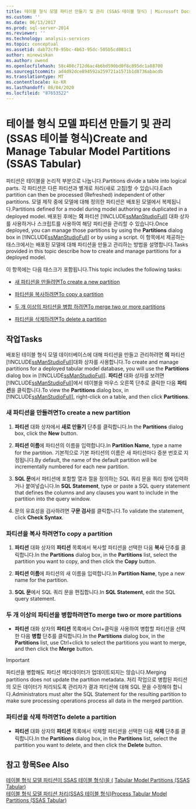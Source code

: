 ```yaml
---
title: 테이블 형식 모델 파티션 만들기 및 관리 (SSAS 테이블 형식) | Microsoft Docs
ms.custom: ''
ms.date: 06/13/2017
ms.prod: sql-server-2014
ms.reviewer: ''
ms.technology: analysis-services
ms.topic: conceptual
ms.assetid: dab72cf0-95bc-4b63-95dc-505b5cd881c1
author: minewiskan
ms.author: owend
ms.openlocfilehash: 58c408c712d6ac4b6bd590bd0f8c895dc1a88700
ms.sourcegitcommit: ad4d92dce894592a259721a1571b1d8736abacdb
ms.translationtype: MT
ms.contentlocale: ko-KR
ms.lasthandoff: 08/04/2020
ms.locfileid: "87653522"
---
```

# <a name="create-and-manage-tabular-model-partitions-ssas-tabular"></a><span data-ttu-id="c2745-102">테이블 형식 모델 파티션 만들기 및 관리(SSAS 테이블 형식)</span><span class="sxs-lookup"><span data-stu-id="c2745-102">Create and Manage Tabular Model Partitions (SSAS Tabular)</span></span>
  <span data-ttu-id="c2745-103">파티션은 테이블을 논리적 부분으로 나눕니다.</span><span class="sxs-lookup"><span data-stu-id="c2745-103">Partitions divide a table into logical parts.</span></span> <span data-ttu-id="c2745-104">각 파티션은 다른 파티션과 별개로 처리(새로 고침)할 수 있습니다.</span><span class="sxs-lookup"><span data-stu-id="c2745-104">Each partition can then be processed (Refreshed) independent of other partitions.</span></span> <span data-ttu-id="c2745-105">모델 제작 중에 모델에 대해 정의한 파티션은 배포된 모델에서 복제됩니다.</span><span class="sxs-lookup"><span data-stu-id="c2745-105">Partitions defined for a model during model authoring are duplicated in a deployed model.</span></span> <span data-ttu-id="c2745-106">배포된 후에는 **의** 파티션 [!INCLUDE[ssManStudioFull](../../includes/ssmanstudiofull-md.md)] 대화 상자를 사용하거나 스크립트를 사용하여 해당 파티션을 관리할 수 있습니다.</span><span class="sxs-lookup"><span data-stu-id="c2745-106">Once deployed, you can manage those partitions by using the **Partitions** dialog box in [!INCLUDE[ssManStudioFull](../../includes/ssmanstudiofull-md.md)] or by using a script.</span></span> <span data-ttu-id="c2745-107">이 항목에서 제공하는 태스크에서는 배포된 모델에 대해 파티션을 만들고 관리하는 방법을 설명합니다.</span><span class="sxs-lookup"><span data-stu-id="c2745-107">Tasks provided in this topic describe how to create and manage partitions for a deployed model.</span></span>  
  
 <span data-ttu-id="c2745-108">이 항목에는 다음 태스크가 포함됩니다.</span><span class="sxs-lookup"><span data-stu-id="c2745-108">This topic includes the following tasks:</span></span>  
  
-   [<span data-ttu-id="c2745-109">새 파티션을 만들려면</span><span class="sxs-lookup"><span data-stu-id="c2745-109">To create a new partition</span></span>](#bkmk_create_new)  
  
-   [<span data-ttu-id="c2745-110">파티션을 복사하려면</span><span class="sxs-lookup"><span data-stu-id="c2745-110">To copy a partition</span></span>](#bkmk_copy)  
  
-   [<span data-ttu-id="c2745-111">두 개 이상의 파티션을 병합 하려면</span><span class="sxs-lookup"><span data-stu-id="c2745-111">To merge two or more partitions</span></span>](#bkmk_merge)  
  
-   [<span data-ttu-id="c2745-112">파티션을 삭제하려면</span><span class="sxs-lookup"><span data-stu-id="c2745-112">To delete a partition</span></span>](#bkmk_delete)  
  
## <a name="tasks"></a><span data-ttu-id="c2745-113">작업</span><span class="sxs-lookup"><span data-stu-id="c2745-113">Tasks</span></span>  
 <span data-ttu-id="c2745-114">배포된 테이블 형식 모델 데이터베이스에 대해 파티션을 만들고 관리하려면 **의** 파티션 [!INCLUDE[ssManStudioFull](../../includes/ssmanstudiofull-md.md)]대화 상자를 사용합니다.</span><span class="sxs-lookup"><span data-stu-id="c2745-114">To create and manage partitions for a deployed tabular model database, you will use the **Partitions** dialog box in [!INCLUDE[ssManStudioFull](../../includes/ssmanstudiofull-md.md)].</span></span> <span data-ttu-id="c2745-115">**파티션** 대화 상자를 보려면 [!INCLUDE[ssManStudioFull](../../includes/ssmanstudiofull-md.md)]에서 테이블을 마우스 오른쪽 단추로 클릭한 다음 **파티션**을 클릭합니다.</span><span class="sxs-lookup"><span data-stu-id="c2745-115">To view the **Partitions** dialog box, in [!INCLUDE[ssManStudioFull](../../includes/ssmanstudiofull-md.md)], right-click on a table, and then click **Partitions**.</span></span>  
  
###  <a name="to-create-a-new-partition"></a><a name="bkmk_create_new"></a><span data-ttu-id="c2745-116">새 파티션을 만들려면</span><span class="sxs-lookup"><span data-stu-id="c2745-116">To create a new partition</span></span>  
  
1.  <span data-ttu-id="c2745-117">**파티션** 대화 상자에서 **새로 만들기** 단추를 클릭합니다.</span><span class="sxs-lookup"><span data-stu-id="c2745-117">In the **Partitions** dialog box, click the **New** button.</span></span>  
  
2.  <span data-ttu-id="c2745-118">**파티션 이름**에 파티션의 이름을 입력합니다.</span><span class="sxs-lookup"><span data-stu-id="c2745-118">In **Partition Name**, type a name for the partition.</span></span> <span data-ttu-id="c2745-119">기본적으로 기본 파티션의 이름은 새 파티션마다 증분 번호로 지정됩니다.</span><span class="sxs-lookup"><span data-stu-id="c2745-119">By default, the name of the default partition will be incrementally numbered for each new partition.</span></span>  
  
3.  <span data-ttu-id="c2745-120">**SQL 문**에서 파티션에 포함할 열과 절을 정의하는 SQL 쿼리 문을 쿼리 창에 입력하거나 붙여넣습니다.</span><span class="sxs-lookup"><span data-stu-id="c2745-120">In **SQL Statement**, type or paste a SQL query statement that defines the columns and any clauses you want to include in the partition into the query window.</span></span>  
  
4.  <span data-ttu-id="c2745-121">문의 유효성을 검사하려면 **구문 검사**를 클릭합니다.</span><span class="sxs-lookup"><span data-stu-id="c2745-121">To validate the statement, click **Check Syntax**.</span></span>  
  
###  <a name="to-copy-a-partition"></a><a name="bkmk_copy"></a><span data-ttu-id="c2745-122">파티션을 복사 하려면</span><span class="sxs-lookup"><span data-stu-id="c2745-122">To copy a partition</span></span>  
  
1.  <span data-ttu-id="c2745-123">**파티션** 대화 상자의 **파티션** 목록에서 복사할 파티션을 선택한 다음 **복사** 단추를 클릭합니다.</span><span class="sxs-lookup"><span data-stu-id="c2745-123">In the **Partitions** dialog box, in the **Partitions** list, select the partition you want to copy, and then click the **Copy** button.</span></span>  
  
2.  <span data-ttu-id="c2745-124">**파티션 이름**에 파티션의 새 이름을 입력합니다.</span><span class="sxs-lookup"><span data-stu-id="c2745-124">In **Partition Name**, type a new name for the partition.</span></span>  
  
3.  <span data-ttu-id="c2745-125">**SQL 문**에서 SQL 쿼리 문을 편집합니다.</span><span class="sxs-lookup"><span data-stu-id="c2745-125">In **SQL Statement**, edit the SQL query statement.</span></span>  
  
###  <a name="to-merge-two-or-more-partitions"></a><a name="bkmk_merge"></a> <span data-ttu-id="c2745-126">두 개 이상의 파티션을 병합하려면</span><span class="sxs-lookup"><span data-stu-id="c2745-126">To merge two or more partitions</span></span>  
  
-   <span data-ttu-id="c2745-127">**파티션** 대화 상자의 **파티션** 목록에서 Ctrl+클릭을 사용하여 병합할 파티션을 선택한 다음 **병합** 단추를 클릭합니다.</span><span class="sxs-lookup"><span data-stu-id="c2745-127">In the **Partitions** dialog box, in the **Partitions** list, use Ctrl+click to select the partitions you want to merge, and then click the **Merge** button.</span></span>  
  
> [!IMPORTANT]  
>  <span data-ttu-id="c2745-128">파티션을 병합해도 파티션 메타데이터가 업데이트되지는 않습니다.</span><span class="sxs-lookup"><span data-stu-id="c2745-128">Merging partitions does not update the partition metadata.</span></span> <span data-ttu-id="c2745-129">처리 작업으로 병합된 파티션의 모든 데이터가 처리되도록 관리자가 결과 파티션에 대해 SQL 문을 수정해야 합니다.</span><span class="sxs-lookup"><span data-stu-id="c2745-129">Administrators must alter the SQL Statement for the resulting partition to make sure processing operations process all data in the merged partition.</span></span>  
  
###  <a name="to-delete-a-partition"></a><a name="bkmk_delete"></a><span data-ttu-id="c2745-130">파티션을 삭제 하려면</span><span class="sxs-lookup"><span data-stu-id="c2745-130">To delete a partition</span></span>  
  
-   <span data-ttu-id="c2745-131">**파티션** 대화 상자의 **파티션** 목록에서 삭제할 파티션을 선택한 다음 **삭제** 단추를 클릭합니다.</span><span class="sxs-lookup"><span data-stu-id="c2745-131">In the **Partitions** dialog box, in the **Partitions** list, select the partition you want to delete, and then click the **Delete** button.</span></span>  
  
## <a name="see-also"></a><span data-ttu-id="c2745-132">참고 항목</span><span class="sxs-lookup"><span data-stu-id="c2745-132">See Also</span></span>  
 <span data-ttu-id="c2745-133">[테이블 형식 모델 파티션이 SSAS 테이블 형식&#41;을 &#40;](partitions-ssas-tabular.md) </span><span class="sxs-lookup"><span data-stu-id="c2745-133">[Tabular Model Partitions &#40;SSAS Tabular&#41;](partitions-ssas-tabular.md) </span></span>  
 [<span data-ttu-id="c2745-134">테이블 형식 모델 파티션 처리&#40;SSAS 테이블 형식&#41;</span><span class="sxs-lookup"><span data-stu-id="c2745-134">Process Tabular Model Partitions &#40;SSAS Tabular&#41;</span></span>](process-tabular-model-partitions-ssas-tabular.md)  
  
  
